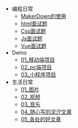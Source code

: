 * 编程日常
    * [MakerDown的使用](md/makerdown.md)
    * [html面试题](md/demo-Html-text.md)
    * [Css面试题](md/demo-Css-text.md)
    * [Js面试题](md/demo-Js-text.md)
    * [Vue面试题](md/demo-Vue-text.md)
* Demo
    * [01_移动端项目](md/01_phone.md)
    * [02_pc端项目](md/02_pc.md)
    * [03_小程序项目](md/03_wechat.md)
* 生活日常
    * [01_图片](md/01_image.md)
    * [02_视频](md/02_movie.md)
    * [03_音乐](md/03_music.md)
    * [04_随心写的泥泞文章](md/04_paper.md)
    * [05_各处的好文章](md/05_paper.md)

